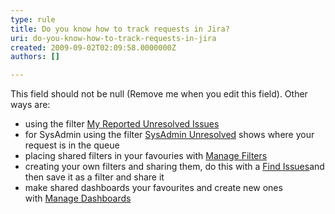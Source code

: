 ```yaml
---
type: rule
title: Do you know how to track requests in Jira?
uri: do-you-know-how-to-track-requests-in-jira
created: 2009-09-02T02:09:58.0000000Z
authors: []

---
```


 This field should not be null (Remove me when you edit this field). 
 Other ways are:

- using the filter [My Reported Unresolved Issues](http&#58;//jira.ssw.com.au/secure/IssueNavigator.jspa?mode=hide&amp;requestId=10100)
- for SysAdmin using the filter [SysAdmin Unresolved](http&#58;//jira.ssw.com.au/secure/IssueNavigator.jspa?mode=hide&amp;requestId=10021) shows where your request is in the queue
- placing shared filters in your favouries with [Manage Filters](http&#58;//jira.ssw.com.au/secure/ManageFilters.jspa)
- creating your own filters and sharing them, do this with a [Find Issues](http&#58;//jira.ssw.com.au/secure/IssueNavigator.jspa?mode=show&amp;createNew=true)and then save it as a filter and share it
- make shared dashboards your favourites and create new ones with [Manage Dashboards](http&#58;//jira.ssw.com.au/secure/ConfigurePortalPages%21default.jspa)


